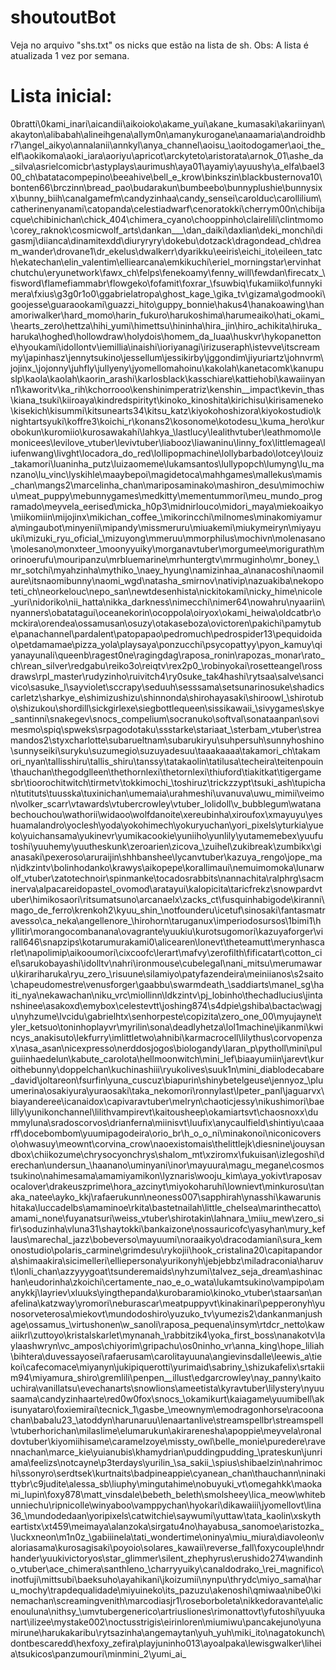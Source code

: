 # shoutoutBot

Veja no arquivo "shs.txt" os nicks que estão na lista de sh.
Obs: A lista é atualizada 1 vez por semana.

# Lista inicial:

0bratti\0kami_inari\aicandii\aikoioko\akame_yui\akane_kumasaki\akariinyan\akayton\alibabah\alineihgena\allym0n\amanykurogane\anaamaria\androidhbr7\angel_aikyo\annalanii\annkyl\anya_channel\aoisu_\aoitodogamer\aoi_the_elf\aokikoma\aoki_iara\aoriyu\apricot\arckyteto\aristorata\arnok_01\ashe_da_silva\asrielcomicbr\astyplays\aurimush\aya01\ayamiy\ayuushy\a_elfa\bael300_ch\batatacompepino\beeahive\bell_e_krow\binkszin\blackbusternova10\bonten66\brczinn\bread_pao\budarakun\bumbeebo\bunnyplushie\bunnysixx\bunny_biih\canalgamefm\candyzinhaa\candy_sensei\carolduc\carollilium\catherinenyanami\catopanda\celestiadwarf\cenoratokki\cherrym00n\chibijacque\chibinichan\chick_404\chimera_cyano\chooppinho\clairelili\clintmomo\corey_raknok\cosmicwolf_arts\dankan___\dan_daiki\daxlian\deki_monchi\digasmj\diianca\dinamitexdd\diuryryry\dokebu\dotzack\dragondead_ch\dream_wander\drovane1\dr_ekelus\dwalkerr\dyarikku\eeiris\eichi_ito\eileen_tatch\ekatechan\elin_valentim\elliearcana\emkikuchi\eriel_morningstar\ervinhatchutchu\eryunetwork\fawx_ch\felps\fenekoamy\fenny_will\fewdan\firecatx_\fisword\flamefiammabr\flowgeko\fofamit\foxrar_\fsuwbiq\fukamiiko\funnykimera\fxius\g3g0r1o0\ggabrielatropa\ghost_kage_\gika_tv\gizama\godmooki\goojesse\guaraookami\guazzi_hito\guppy_bonnie\hakus4\hanakoawing\hanamoriwalker\hard_momo\harin_fukuro\harukoshima\harumeaiko\hati_okami_\hearts_zero\hettza\hihi_yumi\himettsu\hininha\hira_jin\hiro_achikita\hiruka_haruka\hoghed\hollowdraw\holydois\homem_da_luaa\huskvr\hykopanettone\hyoukami\idollontv\iemillia\inaishi\ioriyanagi\irizuseraph\istevve\itscreammy\japinhasz\jennytsukino\jessellum\jessikirby\jggondim\jiyuriartz\johnvrm\jojinx_\jojonny\juhfly\jullyeny\jyomellomahoinu\kakolah\kanetacomk\kanupuslp\kaola\kaolah\kaorin_arashi\karlosblack\kasschiare\kattiehobi\kawaiinyann1\kaworitv\ka_rih\kchorrooo\kenshinimperatriz\kenshin__impact\kevin_thas\kiana_tsuki\kiiroaya\kindredspirityt\kinoko_kinoshita\kirichisu\kirisameneko\kisekich\kisummi\kitsunearts34\kitsu_katz\kiyokohoshizora\kiyokostudio\knightartsyuki\koffre3\koichi_r\konans2\kosonome\kotodesu_\kuma_hero\kurobokun\kuromiio\kurosawakahi\lahkya_\lastlucy\lealithvtuber\leathmomo\lemonicees\levilove_vtuber\levivtuber\liabooz\liawaninu\linny_fox\littlemagea\liufenwang\livght\locadora_do_red\lollipopmachine\lollybarbado\lotcey\louiz_takamori\luaninha_putz\luizaomeme\lukamsantos\lullypopch\lumyng\lu_manzano\lu_vinc\lyskihle\maaybepoi\magidetoca\mahhgames\mallekus\mamis_chan\mangs2\marcelinha_chan\mariposaminako\mashiron_desu\mimochiwu\meat_puppy\mebunnygames\medkitty\mementummori\meu_mundo_programado\meyvela_eerised\micka_h0p3\midnirlouco\midori_maya\miekoaikyo\miikomiin\mijojinx\mikichan_coffee_\mikorincchi\milnomes\minakomiyamura\mingaubot\minyenii\mipandy\missmeruru\miuakemi\miukymeiryn\miyayuuki\mizuki_ryu_oficial_\mizuyong\mmeruu\mmorphilus\mochivn\molenasano\molesano\monxteer_\moonyyuiky\morganavtuber\morgumee\morigurath\morinoerufu\mouripanzu\mrbluemarine\mrhuntergtv\mrmuginho\mr_boney_\mr_sotchi\myahzinha\mythiko_\naey_hyung\namizinhaa_a\nanacoshi\naomilaure\itsnaomibunny\naomi_wgd\natasha_smirnov\nativip\nazuakiba\nekopoteti_ch\neorkelouc\nepo_san\newtdesenhista\nickitokami\nicky_hime\nicole_yuri\nidoriko\nii_hatta\nikka_darkness\nimecchi\nimer64\nowahru\nyaariin\nyanners\obatatagui\oceanekorin\ocoppola\oiryox\okami_heiwa\oldcatbr\omckira\orendea\ossamusan\osuzy\otakaseboza\ovictoren\pakichi\pamytube\panachannel\pardalent\patopapao\pedromuch\pedrospider13\pequidoidao\petdamamae\pizza_yola\playsaya\ponzucchi\psycopattyy\pyon_kamuy\qiyanayunali\queenb\ragest0ne\ragingdag\raposa_ronin\rapozas_monar\rato_ch\rean_silver\redgabu\reiko3o\reiqtv\rex2p0_\robinyokai\rosetteangel\rossdraws\rpl_master\rudyzinho\ruivitch4\ry0suke_tak4hashi\rytsaa\salve\sancivico\sasuke_l\sayviolet\sccrapy\seduuh\sesssama\setsunarinosuke\shadicscarletz\sharkye_e\shimizushizu\shinnonda\shirohayasaki\shiroowl_\shirotubo\shizukou\shordill\sickgirlexe\siegbottlequeen\sissikawaii_\sivygames\skye_santinni\snakegev\snocs_compelium\socranuko\softval\sonataanpan\sovimesmo\spiq\spweks\srpagodotaku\ssstarke\stariaat_\sterbam_vtuber\streamandos2\styxcharlotte\subarueltnam\subarukiryu\suhpersuh\sunnyhoshino\sunnyseiki\suryku\suzumegio\suzuyadesuu\taaakaaaa\takamori_ch\takamori_nyan\tallisshiru\tallis_shiru\tanssy\tatakaolin\tatilusa\techeira\teitenpouin\thauchan\thegodglleen\thethornlexi\thetornlexi\thiuford\tiakitkat\tigergamesbr\tioorochitwitch\tirmetv\tokkimochi_\toshiruz\trickzzypt\tsuki_ash\tupichan\tutituts\tuusska\tuxinichan\umemaia\urahmeshi\uvanuva\uwu_mimii\veimon\volker_scarr\vtawards\vtubercrowley\vtuber_lolidoll\v_bubblegum\watanabechouchou\wathorii\widaoo\wolfdanoite\xereubinha\xiroufox\xmayuyu\yeshuamalandro\yoclesh\yoda\yokohimech\yokuryuchan\yori_pixels\yturkia\yueko\yuichansama\yukinevr\yumikacookie\yuniiho\yunlily\yutamemebex\yuufutoshi\yuuhemy\yuutheskunk\zeroarien\zicova_\zuihel\zukibreak\zumbikx\gianasaki\pexeroso\aruraijin\shhbanshee\lycanvtuber\kazuya_rengo\jope_man\idkzintv\bolinhodanko\krawys\aikopepe\korallimaui\nemuimomoka\lunarwolf_vtuber\zatotechnoir\spinmanke\tocadosrabbits\nannachita\ralphrg\sacminerva\alpacareidopastel_ovomod\aratayui\kalopicita\taricfrekz\snowpardvtuber\himikosaori\ritsumatsuno\arcanaelx\zacks_ct\fusquinhabigode\kiranni\mago_de_ferro\krenkoh2\kyuu_shin_\notfounderu\icetuf\sinosaki\fantasmatravesso\ca_neka\angellenore_\hirohorn\taruganux\imperiodosursos\1bimi1\hyllitir\morangocombanana\ovagrante\yuukiu\kurotsugomori\kazuyaforger\virall646\snapzips\kotarumurakami0\alicearen\lonevt\theteamutt\merynhascarlet\napolimip\aikooumori\cixcoofc\lerart\mafvy\zerofilth\fificatart\cotton_ciel\sarukobayashi\idolltv\nahri\ironmouse\cubelegal\nani_mitsu\merumawaru\kirariharuka\ryu_zero_\risuune\silamiyo\patyfazendeira\meiniianos\s2saito\chapeudomestre\venusforger\gaabbu\swarmdeath_\saddiarts\manel_sg\haiti_nya\nekawachan\niku_vrc\miollinn\ldkzintv\pj_lobinho\thechadlucius\jintanshinee\asakoxd\emybox\celestevtt\joshing874\s4dpie\gshiba\bactac\wagju\nyhzume\lvcidu\gabrielhtx\senhorpeste\copizita\zero_one_00\myujayne\tyler_ketsuo\toninhoplayvr\myrilin\sona\deadlyhetza\lol1machine\jikanmi\kwincys_anakisuto\lekfurry\imlittletwo\ahnibi\karmacrocell\lilythus\corvopenzax\nasa_asan\nicexpresso\nerddosjogos\biologandy\laran_p\pytholl\mini\pulguiinhaedelun\kabute_carolota\hellmoonwitch\mini_lef\biaayumiin\jarevt\kuroithebunny\doppelchan\kuchinashiii\ryukolives\suuk1n\mini_diablodecabare_david\joltareon\fsurfin\yuna_cuscuz\biapurin\shinybetelgeuse\jennyoz_\pluumerina\osakiyura\yuraosaki\taka_nekomori\ronnylast\lpeter_panl\jaguarvx\biayanderee\icanaidox\capivaravtuber\melryn\chaoticjessy\nikushimori\baelilly\yunikonchannel\lilithvampirevt\kaitousheep\okamiartsvt\chaosnoxx\dummyluna\sradoscorvos\drianferna\miinisvt\luufix\anycaulfield\shintiyu\caaarff\docebombom\yuumipagodeira\orio_br\h_o_o_ni\minakonoi\niconicoverso\ohwasuy\meownt\corvina_crow\naoexistomais\thelittlejk\diesnine\jouysandbox\chiikozume\chrysocyonchrys\shalom_mt\xziromx\fukuisan\izlegoshi\derechan\undersun_\haanano\uminyani\inor\mayuura\magu_megane\cosmostsukino\nahimesama\amamiyamikon\lyznaris\wooju_kim\aya_yokivt\raposavocalover\drakeuszprime\hora_azcinyt\miyokoharuhi\lownievt\minkurosu\tanaka_natee\ayko_kkj\rafaerukunn\neoness007\sapphirah\ynasshi\kawarunishitaka\luccadelbs\amaminoe\rkita\bastetnailah\little_chelsea\marinthecatto\amami_none\fuyanatsuri\weiss_vtuber\shirotakin\lahnara_\miiu_mew\zero_sifir\soduzinha\vluna31\shaytokki\bankaizone\nossauricofc\yasyhan\mury_keflaus\marechal_jazz\bobeverso\mayuumi\noraaikyo\dracodamiani\sura_kemonostudio\polaris_carmine\grimdesu\rykojii\hook_cristalina20\capitapandora\shimaakira\sicimelleri\elliepersona\yurikonyh\jebjebbz\miladraconia\haruvt\lonli_chan\azzyyygoat\tsunderemaids\nyhzumi\talvez_seja_dream\ashinachan\eudorinha\zkoichi\certamente_nao_e_o_wata\lukamtsukino\vampipo\amanykkj\layriev\xluuks\yingthepanda\kurobaramio\kinoko_vtuber\staarsan\anafelina\katzway\yromori\neburascar\meatpuppyvt\kinakinari\pepperonyh\yunosorveterosa\miekovt\mundodoshiro\yuzuko_tv\yumezis2\dankanmanjushage\ossamus_\virtushonen\w_sanoli\raposa_pequena\insym\rtdcr_netto\kawaiikrl\zuttoyo\kristalskarlet\mynanah_\rabbitzik4\yoka_first_boss\nanakotv\laylaashwryn\vc_ampos\chiyorim\gripachu\os0ninho_vr\anna_king\hope_liliah\bihtera\duvessayosei\rafaerusam\carolitayuuna\angievinsdalle\leewis_a\tiekoi\cafecomace\miyanyn\jukipiquerotti\yurimaid\sabriny_\shizukafelix\srtakiim94\miyamura_shiro\gremlili\penpen__illust\edgarcrowley\nay_panny\kaitouchira\vanillatsu\evechanarts\snowlions\ameetista\kyravtuber\lilystery\nyuusaama\candyzinhaarte\red0w0fox\snocs_\okamikurt\kaiagame\yuumibell\akisunyataro\foxiemirai\tecnick_1\gasbe_\meownym\emodragonhorse\racoonachan\babalu23_\atoddyn\harunaruu\lenaartanlive\streamspellbr\streamspell\vtuberhorichan\milaslime\elumarukun\akirarenesha\apoppie\meyvela\ronaldovtuber\kiyomiihisame\caramelzoye\missty_owl\belle_monie\puredere\ravennachan\marce_kie\yuianubis\khamydrian\puddingpudding_\prateskun\junriama\feelizs\notcayne\p3terdays\yurilin_\sa_sakii_\spius\shibaelzin\nahrimochi\ssonyro\serdtsek\kurtnaits\badpineappie\cyanean_chan\thauchann\ninakittybr\c9judite\alessa_sb\liuphy\mingutahime\nobuyuki_vt\omegahkk\maokami_lupin\foxy878\matt_vinsdale\bebeth_beleth\smolsheey\lica_meow\whitebunniechu\ripnicolle\winyaboo\vamppychan\hyokari\dikawaiii\jyomellovt\lina36_\mundodedaan\yoripixels\catwitchie\saywumi\yuttaw\tata_kaolin\xskytheartistx\xt459\meimaya\alanzoka\sirgatu4no\hayabusa_sanomoe\aristozka_\luckxneon\m1n0z_\gabiiinela\tati_wondertime\oninya\miu_miura\diavoleon\valoriasama\kurosagisaki\poyoio\solares_kawaii\reverse_fall\foxycouple\hndrhander\yuukivictoryos\star_glimmer\silent_zhephyrus\erushido274\wandinho_vtuber\ace_chimera\santhleno_\charryyuiky\canaldodrako_\rei_magnifico\inotfuji\mittsubi\baeksuho\ayahikani\jkoizumii\nynpu\thrydc\miyo_sama\haru_mochy\trapdequalidade\miyuineko\its_pazuzu\akenoshi\qmiwaa\nibe0\kinemachan\screamingvenith\marcodiasjr1\roseborboleta\nikkedoravante\alicenouluna\nithsy_\umvtubergenerico\artriusliones\rimonattovt\yfutoshi\yuukanart\ilizee\mystake002\noctusstrigis\eirinloren\miumiwu\pancakejuno\yunamirune\harukakaribu\rytsazinha\angemaytan\yuh_yuh\miki_ito\nagatokunch\dontbescaredd\hexfoxy_zefira\playjuninho013\ayoalpaka\lewisgwalker\liheia\tsukicos\panzumouri\minmini_2\yumi_ai_
